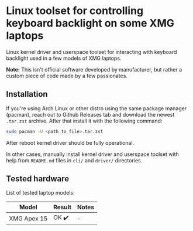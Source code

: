 # Linux toolset for controlling keyboard backlight on some XMG laptops

Linux kernel driver and userspace toolset for interacting with keyboard backlight used in a few models of XMG laptops.

**Note:** This isn't official software developed by manufacturer, but rather a custom piece of code made by a few passionates.

## Installation
If you're using Arch Linux or other distro using the same package manager (pacman), reach out to Github Releases tab and download the newest `.tar.zst` archive. After that install it with the following command:

```sh
sudo pacman -U <path_to_file>.tar.zst
```

After reboot kernel driver should be fully operational.


In other cases, manually install kernel driver and userspace toolset with help from `README.md` files in `cli/` and `driver/` directories.

## Tested hardware
List of tested laptop models:

| Model | Result | Notes |
| -- | -- | -- |
| XMG Apex 15 | OK :heavy_check_mark: | - |
